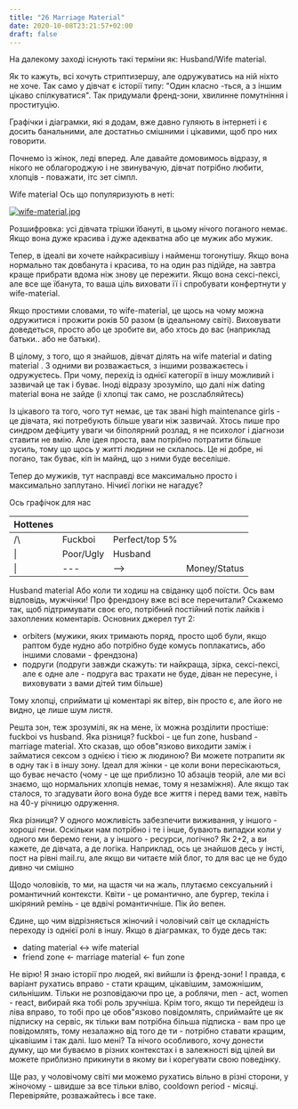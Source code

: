 ```yaml
---
title: "26 Marriage Material"
date: 2020-10-08T23:21:57+02:00
draft: false
---
```


На далекому заході існують такі терміни як: Husband/Wife material. 

Як то кажуть, всі хочуть стриптизершу, але одружуватись на ній ніхто не хоче. Так само у дівчат є історії типу: "Один класно -ться, а з іншим цікаво спілкуватися". Так придумали френд-зони, хвилинне помутніння і проституцію. 

Графічки і діаграмки, які я додам, вже давно гуляють в інтернеті і є досить банальними, але достатньо смішними і цікавими, щоб про них говорити. 

Почнемо із жінок, леді вперед. Але давайте домовимось відразу, я нікого не облагороджую і не звинувачую, дівчат потрібно любити, хлопців - поважати, ітс зет сімпл. 

Wife material Ось що популяризують в неті:  

[![wife-material.jpg](https://i.postimg.cc/02X9kW15/wife-material.jpg)](https://i.postimg.cc/02X9kW15/wife-material.jpg)

Розшифровка: усі дівчата трішки їбануті, в цьому нічого поганого немає. Якщо вона дуже красива і дуже адекватна або це мужик або мужик. 

Тепер, в ідеалі ви хочете найкрасивішу і найменш тогонутішу. Якщо вона нормально так довбанута і красива, то на один раз підійде, на завтра краще прибрати вдома ніж знову це пережити.  Якщо вона сексі-пексі, але все ще їбанута, то ваша ціль виховати її і спробувати конфертнути у wife-material. 

Якщо простими словами, то wife-material, це щось на чому можна одружитися і прожити років 50 разом (в ідеальному світі). Виховувати доведеться, просто або це зробите ви, або хтось до вас (наприклад батьки.. або не батьки).   

В цілому, з того, що я знайшов, дівчат ділять на wife material и dating material . З одними ви розважається, з іншими розважаєтесь і одружуєтесь. При чому, перехід із однієї категорії в іншу можливий і зазвичай це так і буває. Іноді відразу зрозуміло, що далі ніж dating material вона не зайде (і хлопці так само, не розслабляйтесь)   

Із цікавого та того, чого тут немає, це так звані high maintenance girls - це дівчата, які потребують більше уваги ніж зазвичай. Хтось пише про синдром дефіциту уваги чи біполярний розлад, я не психолог і діагнози ставити не вмію. Але ідея проста, вам потрібно потратити більше зусиль, тому що щось у житті людини не склалось. Це ні добре, ні погано, так буває, кіп ін майнд, що з ними буде веселіше.  

Тепер до мужиків, тут насправді все максимально просто і максимально заплутано. Нічиєї логіки не нагадує?

Ось графічок для нас

| Hottenes |           |                |              |
|----------|-----------|----------------|--------------|
|  /\      | Fuckboi   | Perfect/top 5% |              |
| \|       | Poor/Ugly | Husband        |              |
| \|       | ---       | -->            | Money/Status |

Husband material 
Або коли ти ходиш на свіданку щоб поїсти. Ось вам відповідь, мужчінки! Про френдзону вже всі все перечитали? Скажемо так, щоб підтримувати своє его, потрібний постійний потік лайків і захоплених коментарів. Основних джерел тут 2: 
* orbiters (мужики, яких тримають поряд, просто щоб були, якщо раптом буде нудно або потрібно буде комусь поплакатись, або іншими словами - френдзона)  
* подруги (подруги завжди скажуть: ти найкраща, зірка, сексі-пексі, але є одне але - подруга вас трахати не буде, діван не пересуне, і виховувати з вами  дітей тим більше)  

Тому хлопці, сприймати ці коментарі як вітер, він просто є, але його не видно, це лише шум листя.   

Решта зон, теж зрозумілі, як на мене, їх можна розділити простіше: fuckboi vs husband. Яка різниця? fuckboi - це fun zone, husband - marriage material. Хто сказав, що обов\"язково виходити заміж і займатися сексом з однією і тією ж людиною? Ви можете потрапити як в одну так і в іншу зону. Ідеал для жінки - це коли вони пересікаються, що буває нечасто (чому - це ще приблизно 10 абзаців теорій, але ми всі знаємо, що нормальних хлопців немає, тому я незаміжня). Але якщо так сталося, то згадувати його вона буде все життя і перед вами теж, навіть на 40-у річницю одруження.  

Яка різниця? У одного можливість забезпечити виживання, у іншого - хороші гени. Оскільки нам потрібно і те і інше, бувають випадки коли у одного ми беремо гени, а у іншого - ресурси, логічно? Як 2+2, а ви кажете, де дівчата, а де логіка. Наприклад, ось це знайшов десь у інсті, пост на рівні mail.ru, але якщо ви читаєте мій блог, то для вас це не будо дивно чи смішно  

Щодо чоловіків, то ми, на щастя чи на жаль, плутаємо сексуальний і романтичний контексти. Квіти - це романтично, але бургер, текіла і шкіряний ремінь - це вдвічі романтичніше. Пік йо вепен.   

Єдине, що чим відрізняється жіночий і чоловічий світ це складність переходу із однієї ролі в іншу. Якщо в діаграмках, то буде десь так:   
* dating material <-> wife material  
* friend zone <- marriage material <- fun zone   
 
Не вірю! Я знаю історії про людей, які вийшли із френд-зони! І правда, є варіант рухатись вправо - стати кращим, цікавішим, заможнішим, сильнішим. Тільки не розповідаючи про це, а роблячи, men - act, women - react, вибирай яка тобі роль зручніша. Крім того, якщо ти перейдеш із ліва вправо, то тобі про це обов\"язково повідомлять, сприймайте це як підписку на сервіс, як тільки вам потрібна більша підписка - вам про це повідомлять, тому незалажно від того де ти - потрібно ставати кращим, цікавішим і так далі.   Ішо мені? Та нічого особливого, хочу донести думку, що ми буваємо в різних контекстах і в залежності від цілей ви можете приблизно прикинути в якому ви і корегувати свою поведінку. 

Ще раз, у чоловічому світі ми можемо рухатись вільно в різні сторони, у жіночому - швидше за все тільки вліво, cooldown period - місяці. Перевіряйте, розважайтесь і все таке.